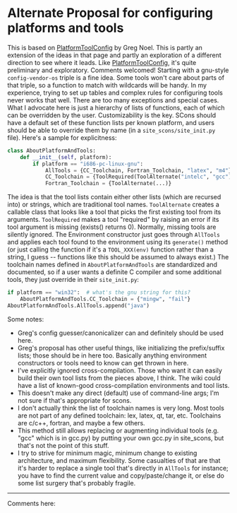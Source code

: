 # Alternate Proposal for configuring platforms and tools

This is based on [PlatformToolConfig](PlatformToolConfig) by Greg Noel.  This is partly an extension of the ideas in that page and partly an exploration of a different direction to see where it leads.  Like [PlatformToolConfig](PlatformToolConfig), it's quite preliminary and exploratory.  Comments welcomed! Starting with a gnu-style `config-vendor-os` triple is a fine idea.  Some tools won't care about parts of that triple, so a function to match with wildcards will be handy. In my experience, trying to set up tables and complex rules for configuring tools never works that well.  There are too many exceptions and special cases.  What I advocate here is just a hierarchy of lists of functions, each of which can be overridden by the user.  Customizability is the key.  SCons should have a default set of these function lists per known platform, and users should be able to override them by name (in a `site_scons/site_init.py` file). Here's a sample for explicitness: 

```python 
class AboutPlatformAndTools:
    def __init__(self, platform):
        if platform == "i686-pc-linux-gnu":
            AllTools = {CC_Toolchain, Fortran_Toolchain, "latex", "m4"}
            CC_Toolchain = {ToolRequired(ToolAlternate("intelc", "gcc"))}
            Fortran_Toolchain = {ToolAlternate(...)}
```

The idea is that the tool lists contain either other lists (which are recursed into) or strings, which are traditional tool names.  `ToolAlternate` creates a callable class that looks like a tool that picks the first existing tool from its arguments.  `ToolRequired` makes a tool "required" by raising an error if its tool argument is missing (exists() returns 0).  Normally, missing tools are silently ignored.  The Environment constructor just goes through `AllTools` and applies each tool found to the environment using its `generate()` method (or just calling the function if it's a `TOOL_XXX(env)` function rather than a string, I guess -- functions like this should be assumed to always exist.) The toolchain names defined in `AboutPlatformAndTools` are standardized and documented, so if a user wants a definite C compiler and some additional tools, they just override in their `site_init.py`: 

```python 
if platform == "win32":  # what's the gnu string for this?
    AboutPlatformAndTools.CC_Toolchain = {"mingw", "fail"}
AboutPlatformAndTools.AllTools.append("java")
```

Some notes: 
* Greg's config guesser/canonicalizer can and definitely should be used here. 
* Greg's proposal has other useful things, like initializing the prefix/suffix lists; those should be in here too.  Basically anything environment constructors or tools need to know can get thrown in here. 
* I've explicitly ignored cross-compilation.  Those who want it can easily build their own tool lists from the pieces above, I think.  The wiki could have a list of known-good cross-compilation environments and tool lists. 
* This doesn't make any direct (default) use of command-line args; I'm not sure if that's appropriate for scons. 
* I don't actually think the list of toolchain names is very long.  Most tools are not part of any defined toolchain: lex, latex, qt, tar, etc. Toolchains are c/c++, fortran, and maybe a few others. 
* This method still allows replacing or augmenting individual tools (e.g. "gcc" which is in gcc.py) by putting your own gcc.py in site_scons, but that's not the point of this stuff. 
* I try to strive for minimum magic, minimum change to existing architecture, and maximum flexibility.  Some casualties of that are that it's harder to replace a single tool that's directly in `AllTools` for instance; you have to find the current value and copy/paste/change it, or else do some list surgery that's probably fragile. 


---

 Comments here: 
